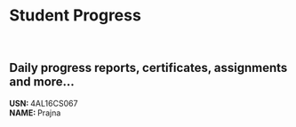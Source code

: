 # Student Progress
<br>

## Daily progress reports, certificates, assignments and more...

<b> USN: </b> 4AL16CS067    <br>
<b> NAME: </b>  Prajna
